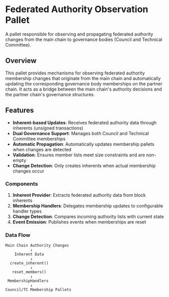 # Federated Authority Observation Pallet

A pallet responsible for observing and propagating federated authority changes from the main chain to governance bodies (Council and Technical Committee).

## Overview

This pallet provides mechanisms for observing federated authority membership changes that originate from the main chain and automatically updating the corresponding governance body memberships on the partner chain. It acts as a bridge between the main chain's authority decisions and the partner chain's governance structures.

## Features

- **Inherent-based Updates**: Receives federated authority data through inherents (unsigned transactions)
- **Dual Governance Support**: Manages both Council and Technical Committee memberships
- **Automatic Propagation**: Automatically updates membership pallets when changes are detected
- **Validation**: Ensures member lists meet size constraints and are non-empty
- **Change Detection**: Only creates inherents when actual membership changes occur

### Components

1. **Inherent Provider**: Extracts federated authority data from block inherents
2. **Membership Handlers**: Delegates membership updates to configurable handler types
3. **Change Detection**: Compares incoming authority lists with current state
4. **Event Emission**: Publishes events when memberships are reset

### Data Flow

```
Main Chain Authority Changes
           ↓
    Inherent Data
           ↓
  create_inherent()
           ↓
   reset_members()
           ↓
 MembershipHandlers
           ↓
Council/TC Membership Pallets
```

